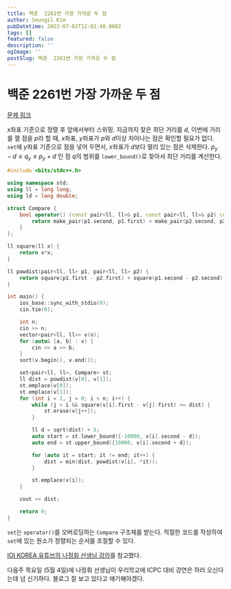 ```yaml
---
title: 백준  2261번 가장 가까운 두 점
author: Seungil Kim
pubDatetime: 2023-07-02T12:01:40.000Z
tags: []
featured: false
description: ''
ogImage: ''
postSlug: 백준  2261번 가장 가까운 두 점
---
```

# 백준  2261번 가장 가까운 두 점

[문제 링크](https://www.acmicpc.net/problem/2261)

$x$좌표 기준으로 정렬 후 앞에서부터 스위핑.
지금까지 찾은 최단 거리를 $d$, 이번에 거리를 잴 점을 $p$라 할 때, $x$좌표, $y$좌표가 $p$와 $d$이상 차이나는 점은 확인할 필요가 없다.
`set`에 $y$좌표 기준으로 점을 넣어 두면서, $x$좌표가 $d$보다 멀리 있는 점은 삭제한다. $p_y - d \le q_y \le p_y + d$ 인 점 $q$의 범위를 `lower_bound()`로 찾아서 최단 거리를 계산한다.

```cpp
#include <bits/stdc++.h>

using namespace std;
using ll = long long;
using ld = long double;

struct Compare {
    bool operator() (const pair<ll, ll>& p1, const pair<ll, ll>& p2) const {
        return make_pair(p1.second, p1.first) < make_pair(p2.second, p2.first);
    }
};

ll square(ll x) {
    return x*x;
}

ll powdist(pair<ll, ll> p1, pair<ll, ll> p2) {
    return square(p1.first - p2.first) + square(p1.second - p2.second);
} 

int main() {
    ios_base::sync_with_stdio(0);
    cin.tie(0);

    int n;
    cin >> n;
    vector<pair<ll, ll>> v(n);
    for (auto& [a, b] : v) {
        cin >> a >> b;    
    }
    sort(v.begin(), v.end());

    set<pair<ll, ll>, Compare> st;
    ll dist = powdist(v[0], v[1]);
    st.emplace(v[0]);
    st.emplace(v[1]);
    for (int i = 2, j = 0; i < n; i++) {
        while (j < i && square(v[i].first - v[j].first) >= dist) {
            st.erase(v[j++]);
        }

        ll d = sqrt(dist) + 5;
        auto start = st.lower_bound({-10000, v[i].second - d});
        auto end = st.upper_bound({10000, v[i].second + d});

        for (auto it = start; it != end; it++) {
            dist = min(dist, powdist(v[i], *it));
        }

        st.emplace(v[i]);
    }

    cout << dist;

    return 0;
}
```

`set`는 `operator()`를 오버로딩하는 `Compare` 구조체를 받는다. 적절한 코드를 작성하여 `set`에 있는 원소가 정렬되는 순서를 조절할 수 있다.

[IOI KOREA 유튜브의 나정휘 선생님 강의](https://youtu.be/Iv-KOgzQ-G8)를 참고했다.

다음주 목요일 (5월 4일)에 나정휘 선생님이 우리학교에 ICPC 대비 강연은 하러 오신다는데 넘 신기하다. 블로그 잘 보고 있다고 얘기해야겠다.

